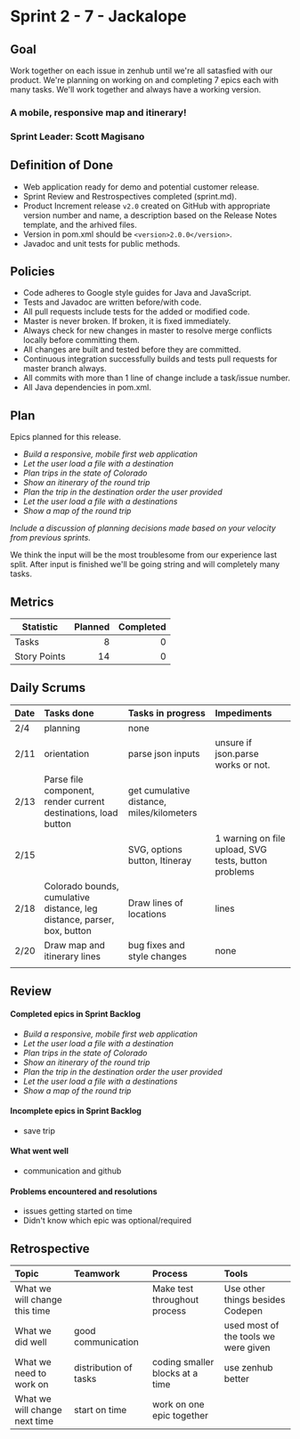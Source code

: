 # Sprint 2 - 7 - Jackalope

## Goal

Work together on each issue in zenhub until we're all satasfied with our product. We're planning on working on and completing 7 epics each with many tasks. We'll work together and always have a working version.

### A mobile, responsive map and itinerary!
### Sprint Leader: Scott Magisano

## Definition of Done

* Web application ready for demo and potential customer release.
* Sprint Review and Restrospectives completed (sprint.md).
* Product Increment release `v2.0` created on GitHub with appropriate version number and name, a description based on the Release Notes template, and the arhived files.
* Version in pom.xml should be `<version>2.0.0</version>`.
* Javadoc and unit tests for public methods.

## Policies

* Code adheres to Google style guides for Java and JavaScript.
* Tests and Javadoc are written before/with code.  
* All pull requests include tests for the added or modified code.
* Master is never broken.  If broken, it is fixed immediately.
* Always check for new changes in master to resolve merge conflicts locally before committing them.
* All changes are built and tested before they are committed.
* Continuous integration successfully builds and tests pull requests for master branch always.
* All commits with more than 1 line of change include a task/issue number.
* All Java dependencies in pom.xml.

## Plan

Epics planned for this release.

* *Build a responsive, mobile first web application*
* *Let the user load a file with a destination*
* *Plan trips in the state of Colorado*
* *Show an itinerary of the round trip*
* *Plan the trip in the destination order the user provided*
* *Let the user load a file with a destinations*
* *Show a map of the round trip*

*Include a discussion of planning decisions made based on your velocity from previous sprints.*

We think the input will be the most troublesome from our experience last split. After input is finished we'll be going string and will completely many tasks.

## Metrics

Statistic | Planned | Completed
--- | ---: | ---:
Tasks |  8   | 0 
Story Points |  14  | 0 

## Daily Scrums

Date | Tasks done  | Tasks in progress | Impediments 
:--- | :--- | :--- | :--- 
2/4 | planning | none | 
2/11 | orientation | parse json inputs | unsure if json.parse works or not.
2/13 | Parse file component, render current destinations, load button |get cumulative distance, miles/kilometers | 
2/15|  |SVG, options button, Itineray | 1 warning on file upload, SVG tests, button problems 
 2/18 |Colorado bounds, cumulative distance, leg distance, parser, box, button |Draw lines of locations | lines
 2/20|Draw map and itinerary lines |bug fixes and style changes | none
 | | |
## Review

#### Completed epics in Sprint Backlog 
* *Build a responsive, mobile first web application*
* *Let the user load a file with a destination*
* *Plan trips in the state of Colorado*
* *Show an itinerary of the round trip*
* *Plan the trip in the destination order the user provided*
* *Let the user load a file with a destinations*
* *Show a map of the round trip*

#### Incomplete epics in Sprint Backlog 
* save trip
#### What went well
* communication and github

#### Problems encountered and resolutions
* issues getting started on time
* Didn't know which epic was optional/required

## Retrospective

Topic | Teamwork | Process | Tools
:--- | :--- | :--- | :---
What we will change this time |  | Make test throughout process | Use other things besides Codepen
What we did well |good communication  |   | used most of the tools we were given 
What we need to work on | distribution of tasks | coding smaller blocks at a time| use zenhub better
What we will change next time | start on time | work on one epic together |  
